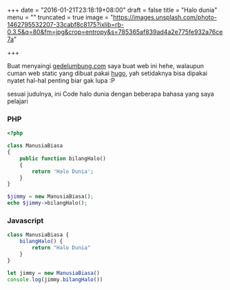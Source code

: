 +++
date = "2016-01-21T23:18:19+08:00"
draft = false
title = "Halo dunia"
menu = ""
truncated = true
image = "https://images.unsplash.com/photo-1462795532207-33cabf8c8175?ixlib=rb-0.3.5&q=80&fm=jpg&crop=entropy&s=785365af839ad4a2e775fe932a76ce7a"

+++

Buat menyaingi [gedelumbung.com](http://gedelumbung.com) saya buat web ini hehe, walaupun cuman web static yang dibuat pakai [hugo](http://gohugo.io), yah setidaknya bisa dipakai nyatet hal-hal penting biar gak lupa :P 
<!--more-->
sesuai judulnya, ini Code halo dunia dengan beberapa bahasa yang saya pelajari

### PHP
~~~php
<?php

class ManusiaBiasa 
{
    public function bilangHalo() 
    {
        return 'Halo Dunia';    
    }
}

$jimmy = new ManusiaBiasa();
echo $jimmy->bilangHalo();
~~~

### Javascript
~~~javascript
class ManusiaBiasa {
    bilangHalo() {
        return "Halo Dunia"
    }
}

let jimmy = new ManusiaBiasa()
console.log(jimmy.bilangHalo())
~~~
